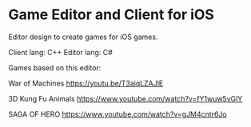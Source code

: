 # Game Editor and Client for iOS

Editor design to create games for iOS games.

Client lang: C++
Editor lang: C#

Games based on this editor:

War of Machines
https://youtu.be/T3aiqLZAJlE

3D Kung Fu Animals 
https://www.youtube.com/watch?v=fY1wuw5vGlY

SAGA OF HERO
https://www.youtube.com/watch?v=gJM4cntr6Jo

